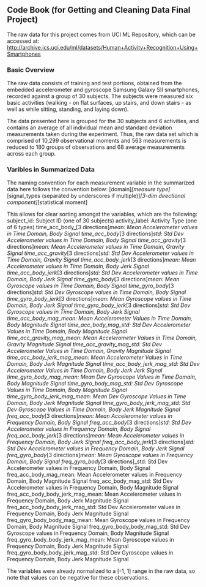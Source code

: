 
## Code Book (for Getting and Cleaning Data Final Project)

The raw data for this project comes from UCI ML Repository, which can be accessed at: http://archive.ics.uci.edu/ml/datasets/Human+Activity+Recognition+Using+Smartphones

### Basic Overview

The raw data consists of training and test portions, obtained from the embedded accelerometer and gyroscope Samsung Galaxy SII smartphones, recorded against a group of 30 subjects. The subjects were measured six basic activities (walking - on flat surfaces, up stairs, and down stairs - as well as while sitting, standing, and laying down).

The data presented here is grouped for the 30 subjects and 6 activities, and contains an average of all individual mean and standard deviation measurements taken during the experiment. Thus, the raw data set which is comprised of 10,299 observational moments and 563 measurements is reduced to 180 groups of observations and 68 average measurements across each group.

### Varibles in Summarized Data

The naming convention for each measurement variable in the summarized data here follows the convention below:
  [domain]_[measure type]_[signal_types (separated by underscores if multiple)]_[3-dim directional component]_[statistical moment]
  
This allows for clear sorting amongst the variables, which are the following:
    subject_id:                                 Subject ID (one of 30 subjects)
    activity_label:                             Activity Type (one of 6 types)
    time_acc_body_[3 directions]_mean:          Mean Accelerometer values in Time Domain, Body Signal
    time_acc_body_[3 directions]_std:           Std Dev Accelerometer values in Time Domain, Body Signal
    time_acc_gravity_[3 directions]_mean:       Mean Accelerometer values in Time Domain, Gravity Signal
    time_acc_gravity_[3 directions]_std:        Std Dev Accelerometer values in Time Domain, Gravity Signal
    time_acc_body_jerk_[3 directions]_mean:     Mean Accelerometer values in Time Domain, Body Jerk Signal
    time_acc_body_jerk_[3 directions]_std:      Std Dev Accelerometer values in Time Domain, Body Jerk Signal
    time_gyro_body_[3 directions]_mean:         Mean Gyroscope values in Time Domain, Body Signal
    time_gyro_body_[3 directions]_std:          Std Dev Gyroscope values in Time Domain, Body Signal
    time_gyro_body_jerk_[3 directions]_mean:    Mean Gyroscope values in Time Domain, Body Jerk Signal
    time_gyro_body_jerk_[3 directions]_std:     Std Dev Gyroscope values in Time Domain, Body Jerk Signal
    time_acc_body_mag_mean:                     Mean Accelerometer Values in Time Domain, Body Magnitude Signal
    time_acc_body_mag_std:                      Std Dev Accelerometer Values in Time Domain, Body Magnitude Signal
    time_acc_gravity_mag_mean:                  Mean Accelerometer Values in Time Domain, Gravity Magnitude Signal
    time_acc_gravity_mag_std:                   Std Dev Accelerometer Values in Time Domain, Gravity Magnitude Signal
    time_acc_body_jerk_mag_mean:                Mean Accelerometer Values in Time Domain, Body Jerk Magnitude Signal
    time_acc_body_jerk_mag_std:                 Std Dev Accelerometer Values in Time Domain, Body Jerk Jerk Signal
    time_gyro_body_mag_mean:                    Mean Dev Gyroscope Values in Time Domain, Body Magnitude Signal
    time_gyro_body_mag_std:                     Std Dev Gyroscope Values in Time Domain, Body Magnitude Signal
    time_gyro_body_jerk_mag_mean:               Mean Dev Gyroscope Values in Time Domain, Body Jerk Magnitude Signal
    time_gyro_body_jerk_mag_std:                Std Dev Gyroscope Values in Time Domain, Body Jerk Magnitude Signal
    freq_acc_body_[3 directions]_mean:          Mean Accelerometer values in Frequency Domain, Body Signal
    freq_acc_body_[3 directions]_std:           Std Dev Accelerometer values in Frequency Domain, Body Signal
    freq_acc_body_jerk_[3 directions]_mean:     Mean Accelerometer values in Frequency Domain, Body Jerk Signal
    freq_acc_body_jerk_[3 directions]_std:      Std Dev Accelerometer values in Frequency Domain, Body Jerk Signal
    freq_gyro_body_[3 directions]_mean:         Mean Gyroscope values in Frequency Domain, Body Signal
    freq_gyro_body_[3 directions]_std:          Std Dev Accelerometer values in Frequency Domain, Body Signal
    freq_acc_body_mag_mean:                     Mean Accelerometer values in Frequency Domain, Body Magnitude Signal
    freq_acc_body_mag_std:                      Std Dev Accelerometer values in Frequency Domain, Body Magnitude Signal
    freq_acc_body_body_jerk_mag_mean:           Mean Accelerometer values in Frequency Domain, Body Jerk Magnitude Signal
    freq_acc_body_body_jerk_mag_std:            Std Dev Accelerometer values in Frequency Domain, Body Jerk Magnitude Signal
    freq_gyro_body_body_mag_mean:               Mean Gyroscope values in Frequency Domain, Body Magnitude Signal
    freq_gyro_body_body_mag_std:                Std Dev Gyroscope values in Frequency Domain, Body Magnitude Signal
    freq_gyro_body_body_jerk_mag_mean:          Mean Gyroscope values in Frequency Domain, Body Jerk Magnitude Signal
    freq_gyro_body_body_jerk_mag_std:           Std Dev Gyroscope values in Frequency Domain, Body Jerk Magnitude Signal
 
The variables were already normalized to a [-1, 1] range in the raw data, so note that values can be negative for these observations.
